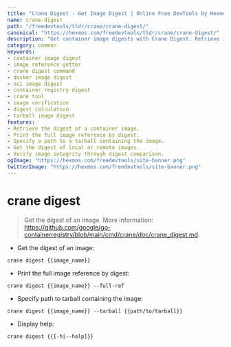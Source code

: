 ```yaml
---
title: "Crane Digest - Get Image Digest | Online Free DevTools by Hexmos"
name: crane-digest
path: "/freedevtools/tldr/crane/crane-digest/"
canonical: "https://hexmos.com/freedevtools/tldr/crane/crane-digest/"
description: "Get container image digests with Crane Digest. Retrieve image references and verify image integrity effortlessly. Free online tool, no registration required."
category: common
keywords:
- container image digest
- image reference getter
- crane digest command
- docker image digest
- oci image digest
- container registry digest
- crane tool
- image verification
- digest calculation
- tarball image digest
features:
- Retrieve the digest of a container image.
- Print the full image reference by digest.
- Specify a path to a tarball containing the image.
- Get the digest of local or remote images.
- Verify image integrity through digest comparison.
ogImage: "https://hexmos.com/freedevtools/site-banner.png"
twitterImage: "https://hexmos.com/freedevtools/site-banner.png"
---
```


# crane digest

> Get the digest of an image.
> More information: <https://github.com/google/go-containerregistry/blob/main/cmd/crane/doc/crane_digest.md>.

- Get the digest of an image:

`crane digest {{image_name}}`

- Print the full image reference by digest:

`crane digest {{image_name}} --full-ref`

- Specify path to tarball containing the image:

`crane digest {{image_name}} --tarball {{path/to/tarball}}`

- Display help:

`crane digest {{[-h|--help]}}`
